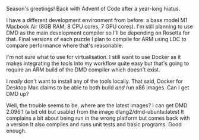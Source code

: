Season's greetings! Back with Advent of Code after a year-long hiatus.

I have a different development environment from before: a base model M1 Macbook Air (8GB RAM, 8 CPU cores, 7 GPU cores). I'm still planning to use DMD as the main development compiler so I'll
be depending on Rosetta for that. Final versions of each puzzle I plan to compile for ARM using
LDC to compare performance where that's reasonable.

I'm not sure what to use for virtualisation. I still want to use Docker as it makes integrating
the tools into my workflow quite easy but that's going to require an ARM build of the DMD compiler
which doesn't exist.

I _really_ don't want to install any of the tools locally. That said, Docker for Desktop Mac claims to be able to both build _and_ run x86 images. Can I get DMD up?

Well, the trouble seems to be, where are the latest images?
  I can get DMD 2.096.1 (a bit old but usable) from the image dlang2/dmd-ubuntu:latest
  It complains a bit about being run in the wrong platform but comes back with a version
  It also compiles and runs unit tests and basic programs. Good enough.
